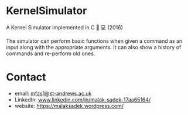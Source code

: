 # KernelSimulator
A Kernel Simulator implemented in C 🧠 💻 (2016)

The simulator can perform basic functions when given a command as an input along with the appropriate arguments. It can also show a history of commands and re-perform old ones.

# Contact

* email: mfzs1@st-andrews.ac.uk
* LinkedIn: www.linkedin.com/in/malak-sadek-17aa65164/
* website: https://malaksadek.wordpress.com/

